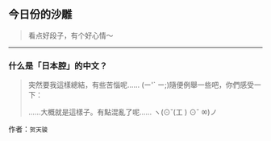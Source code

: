 ## 今日份的沙雕

> 看点好段子，有个好心情～


 
---

### 什么是「日本腔」的中文？

> 突然要我這樣總結，有些苦惱呢…… (ー'` ー;)隨便例舉一些吧，你們感受一下：
> 
> ……大概就是這樣子。有點混亂了呢…… ヽ(⊙˘(工 ) ⊙˘ ㆀ)ノ


作者：`贺天骏`